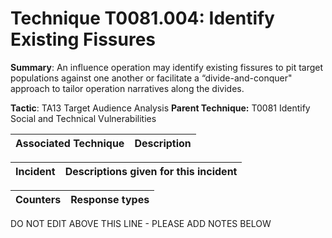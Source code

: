 # Technique T0081.004: Identify Existing Fissures

**Summary**: An influence operation may identify existing fissures to pit target populations against one another or facilitate a “divide-and-conquer" approach to tailor operation narratives along the divides.

**Tactic**: TA13 Target Audience Analysis            **Parent Technique:** T0081 Identify Social and Technical Vulnerabilities


| Associated Technique | Description |
| --------- | ------------------------- |



| Incident | Descriptions given for this incident |
| -------- | -------------------- |



| Counters | Response types |
| -------- | -------------- |


DO NOT EDIT ABOVE THIS LINE - PLEASE ADD NOTES BELOW